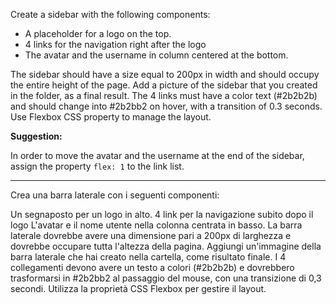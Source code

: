 Create a sidebar with the following components:

- A placeholder for a logo on the top.
- 4 links for the navigation right after the logo
- The avatar and the username in column centered at the bottom.

The sidebar should have a size equal to 200px in width and should occupy the entire height of the page. Add a picture of the sidebar that you created in the folder, as a final result. The 4 links must have a color text (#2b2b2b) and should change into #2b2bb2 on hover, with a transition of 0.3 seconds. Use Flexbox CSS property to manage the layout.

**Suggestion:**

In order to move the avatar and the username at the end of the sidebar, assign the property `flex: 1` to the link list.
______________________________________________________________
Crea una barra laterale con i seguenti componenti:

Un segnaposto per un logo in alto.
4 link per la navigazione subito dopo il logo
L'avatar e il nome utente nella colonna centrata in basso.
La barra laterale dovrebbe avere una dimensione pari a 200px di larghezza e dovrebbe occupare tutta l'altezza della pagina. Aggiungi un'immagine della barra laterale che hai creato nella cartella, come risultato finale. I 4 collegamenti devono avere un testo a colori (#2b2b2b) e dovrebbero trasformarsi in #2b2bb2 al passaggio del mouse, con una transizione di 0,3 secondi. Utilizza la proprietà CSS Flexbox per gestire il layout.